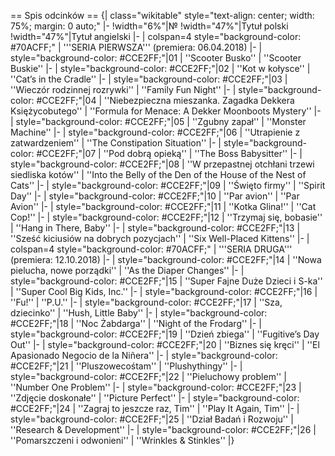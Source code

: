 == Spis odcinków ==
{| class="wikitable" style="text-align: center; width: 75%; margin: 0 auto;"
|-
!width="6%"|№
!width="47%"|Tytuł polski
!width="47%"|Tytuł angielski
|-
| colspan=4 style="background-color: #70ACFF;" | '''SERIA PIERWSZA''' (premiera: 06.04.2018)
|-
| style="background-color: #CCE2FF;"|01
| ''Scooter Busko''
| ''Scooter Buskie''
|-
| style="background-color: #CCE2FF;"|02
| ''Kot w kołysce''
| ''Cat’s in the Cradle''
|-
| style="background-color: #CCE2FF;"|03
| ''Wieczór rodzinnej rozrywki''
| ''Family Fun Night''
|-
| style="background-color: #CCE2FF;"|04
| ''Niebezpieczna mieszanka. Zagadka Dekkera Księżycobutego''
| ''Formula for Menace: A Dekker Moonboots Mystery''
|-
| style="background-color: #CCE2FF;"|05
| ''Zgubny zapał''
| ''Monster Machine''
|-
| style="background-color: #CCE2FF;"|06
| ''Utrapienie z zatwardzeniem''
| ''The Constipation Situation''
|-
| style="background-color: #CCE2FF;"|07
| ''Pod dobrą opieką''
| ''The Boss Babysitter''
|-
| style="background-color: #CCE2FF;"|08
| ''W przepastnej otchłani trzewi siedliska kotów''
| ''Into the Belly of the Den of the House of the Nest of Cats''
|-
| style="background-color: #CCE2FF;"|09
| ''Święto firmy''
| ''Spirit Day''
|-
| style="background-color: #CCE2FF;"|10
| ''Par avion''
| ''Par Avion''
|-
| style="background-color: #CCE2FF;"|11
| ''Kotka Glina!''
| ''Cat Cop!''
|-
| style="background-color: #CCE2FF;"|12
| ''Trzymaj się, bobasie''
| ''Hang in There, Baby''
|-
| style="background-color: #CCE2FF;"|13
| ''Sześć kiciusiów na dobrych pozycjach''
| ''Six Well-Placed Kittens''
|-
| colspan=4 style="background-color: #70ACFF;" | '''SERIA DRUGA''' (premiera: 12.10.2018)
|-
| style="background-color: #CCE2FF;"|14
| ''Nowa pielucha, nowe porządki''
| ''As the Diaper Changes''
|-
| style="background-color: #CCE2FF;"|15
| ''Super Fajne Duże Dzieci i S-ka''
| ''Super Cool Big Kids, Inc.''
|-
| style="background-color: #CCE2FF;"|16
| ''Fu!''
| ''P.U.''
|-
| style="background-color: #CCE2FF;"|17
| ''Sza, dziecinko''
| ''Hush, Little Baby''
|-
| style="background-color: #CCE2FF;"|18
| ''Noc Żabdarga''
| ''Night of the Frodarg''
|-
| style="background-color: #CCE2FF;"|19
| ''Dzień zbiega''
| ''Fugitive’s Day Out''
|-
| style="background-color: #CCE2FF;"|20
| ''Biznes się kręci''
| ''El Apasionado Negocio de la Niñera''
|-
| style="background-color: #CCE2FF;"|21
| ''Pluszowecośtam''
| ''Plushythingy''
|-
| style="background-color: #CCE2FF;"|22
| ''Pieluchowy problem''
| ''Number One Problem''
|-
| style="background-color: #CCE2FF;"|23
| ''Zdjęcie doskonałe''
| ''Picture Perfect''
|-
| style="background-color: #CCE2FF;"|24
| ''Zagraj to jeszcze raz, Tim''
| ''Play It Again, Tim''
|-
| style="background-color: #CCE2FF;"|25
| ''Dział Badań i Rozwoju''
| ''Research & Development''
|-
| style="background-color: #CCE2FF;"|26
| ''Pomarszczeni i odwonieni''
| ''Wrinkles & Stinkles''
|}
